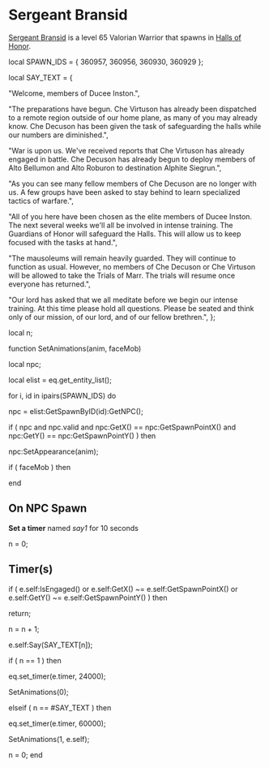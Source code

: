 # Sergeant Bransid



[Sergeant Bransid](/npc/211026) is a level 65 Valorian Warrior that spawns in [Halls of Honor](/zone/211).

local SPAWN_IDS = { 360957, 360956, 360930, 360929 }; 

local SAY_TEXT = {

"Welcome, members of Ducee Inston.",

"The preparations have begun. Che Virtuson has already been dispatched to a remote region outside of our home plane, as many of you may already know. Che Decuson has been given the task of safeguarding the halls while our numbers are diminished.",

"War is upon us. We've received reports that Che Virtuson has already engaged in battle. Che Decuson has already begun to deploy members of Alto Bellumon and Alto Roburon to destination Alphite Siegrun.",

"As you can see many fellow members of Che Decuson are no longer with us. A few groups have been asked to stay behind to learn specialized tactics of warfare.",

"All of you here have been chosen as the elite members of Ducee Inston. The next several weeks we'll all be involved in intense training. The Guardians of Honor will safeguard the Halls. This will allow us to keep focused with the tasks at hand.",

"The mausoleums will remain heavily guarded. They will continue to function as usual. However, no members of Che Decuson or Che Virtuson will be allowed to take the Trials of Marr. The trials will resume once everyone has returned.",

"Our lord has asked that we all meditate before we begin our intense training. At this time please hold all questions. Please be seated and think only of our mission, of our lord, and of our fellow brethren.",
};

local n;

function SetAnimations(anim, faceMob)

local npc;

local elist = eq.get_entity_list();



for i, id in ipairs(SPAWN_IDS) do




npc = elist:GetSpawnByID(id):GetNPC();





if ( npc and npc.valid and npc:GetX() == npc:GetSpawnPointX() and npc:GetY() == npc:GetSpawnPointY() ) then






npc:SetAppearance(anim);







if ( faceMob ) then











end



## On NPC Spawn

**Set a timer** named *say1* for 10 seconds

n = 0;


## Timer(s)


if ( e.self:IsEngaged() or e.self:GetX() ~= e.self:GetSpawnPointX() or e.self:GetY() ~= e.self:GetSpawnPointY() ) then


return;



n = n + 1;


e.self:Say(SAY_TEXT[n]);



if ( n == 1 ) then


eq.set_timer(e.timer, 24000);


SetAnimations(0);




elseif ( n == #SAY_TEXT ) then


eq.set_timer(e.timer, 60000);


SetAnimations(1, e.self);


n = 0;
end
